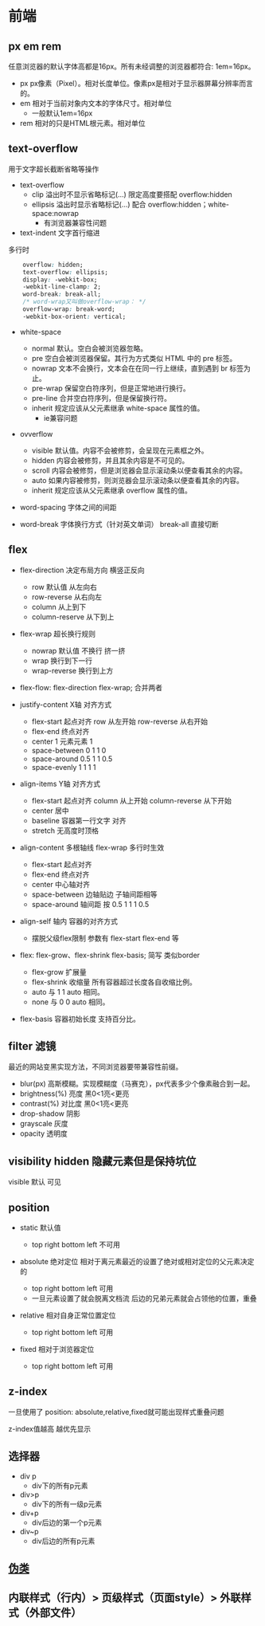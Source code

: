 # 前端

## px em rem

任意浏览器的默认字体高都是16px。所有未经调整的浏览器都符合: 1em=16px。

- px px像素（Pixel）。相对长度单位。像素px是相对于显示器屏幕分辨率而言的。
- em 相对于当前对象内文本的字体尺寸。相对单位
  - 一般默认1em=16px
- rem 相对的只是HTML根元素。相对单位

## text-overflow

用于文字超长截断省略等操作

- text-overflow
  - clip 溢出时不显示省略标记(...) 限定高度要搭配 overflow:hidden
  - ellipsis 溢出时显示省略标记(...) 配合 overflow:hidden；white-space:nowrap
    - 有浏览器兼容性问题
- text-indent 文字首行缩进

多行时

```css
    overflow: hidden;
    text-overflow: ellipsis;
    display: -webkit-box;
    -webkit-line-clamp: 2;
    word-break: break-all;
    /* word-wrap又叫做overflow-wrap： */
    overflow-wrap: break-word;
    -webkit-box-orient: vertical;
```


- white-space
  - normal 默认。空白会被浏览器忽略。
  - pre 空白会被浏览器保留。其行为方式类似 HTML 中的 pre 标签。
  - nowrap 文本不会换行，文本会在在同一行上继续，直到遇到 br 标签为止。
  - pre-wrap 保留空白符序列，但是正常地进行换行。
  - pre-line 合并空白符序列，但是保留换行符。
  - inherit 规定应该从父元素继承 white-space 属性的值。
    - ie兼容问题
- ovverflow
  - visible 默认值。内容不会被修剪，会呈现在元素框之外。
  - hidden 内容会被修剪，并且其余内容是不可见的。
  - scroll 内容会被修剪，但是浏览器会显示滚动条以便查看其余的内容。
  - auto 如果内容被修剪，则浏览器会显示滚动条以便查看其余的内容。
  - inherit 规定应该从父元素继承 overflow 属性的值。

- word-spacing 字体之间的间距

- word-break 字体换行方式（针对英文单词） break-all 直接切断

## flex

- flex-direction 决定布局方向 横竖正反向
  - row 默认值 从左向右
  - row-reverse 从右向左
  - column 从上到下
  - column-reserve 从下到上

- flex-wrap  超长换行规则
  - nowrap 默认值 不换行 挤一挤
  - wrap 换行到下一行
  - wrap-reverse 换行到上方

- flex-flow: flex-direction flex-wrap; 合并两者


- justify-content X轴 对齐方式
  - flex-start 起点对齐 row 从左开始 row-reverse 从右开始
  - flex-end 终点对齐
  - center 1 元素元素 1
  - space-between 0 1 1 0
  - space-around 0.5 1 1 0.5
  - space-evenly 1 1 1 1

- align-items Y轴 对齐方式
  - flex-start 起点对齐 column 从上开始 column-reverse 从下开始
  - center 居中
  - baseline  容器第一行文字 对齐
  - stretch 无高度时顶格

- align-content 多根轴线 flex-wrap 多行时生效
  - flex-start 起点对齐
  - flex-end 终点对齐
  - center 中心轴对齐
  - space-between 边轴贴边 子轴间距相等
  - space-around 轴间距 按 0.5 1 1 1 0.5

- align-self 轴内 容器的对齐方式
  - 摆脱父级flex限制 参数有 flex-start  flex-end 等

- flex: flex-grow、flex-shrink flex-basis; 简写 类似border
  - flex-grow 扩展量
  - flex-shrink 收缩量 所有容器超过长度各自收缩比例。
  - auto 与 1 1 auto 相同。
  - none 与 0 0 auto 相同。

- flex-basis 容器初始长度 支持百分比。

## filter 滤镜

最近的网站变黑实现方法，不同浏览器要带兼容性前缀。

- blur(px) 高斯模糊。实现模糊度（马赛克），px代表多少个像素融合到一起。
- brightness(%)	亮度 黑0<1亮<更亮
- contrast(%)	对比度 黑0<1亮<更亮
- drop-shadow 阴影
- grayscale 灰度
- opacity 透明度


## visibility hidden 隐藏元素但是保持坑位

visible 默认 可见

## position

- static 默认值
  - top right bottom left 不可用

- absolute 绝对定位 相对于离元素最近的设置了绝对或相对定位的父元素决定的
  - top right bottom left 可用
  - 一旦元素设置了就会脱离文档流 后边的兄弟元素就会占领他的位置，重叠

- relative 相对自身正常位置定位
  - top right bottom left 可用

- fixed 相对于浏览器定位
  - top right bottom left 可用

## z-index

一旦使用了 position: absolute,relative,fixed就可能出现样式重叠问题

z-index值越高 越优先显示

## 选择器

- div p
  - div下的所有p元素
- div>p
  - div下的所有一级p元素
- div+p
  - div后边的第一个p元素
- div~p
  - div后边的所有p元素

## [伪类](https://www.runoob.com/css/css-pseudo-classes.html)

## 内联样式（行内）> 页级样式（页面style）> 外联样式（外部文件）
